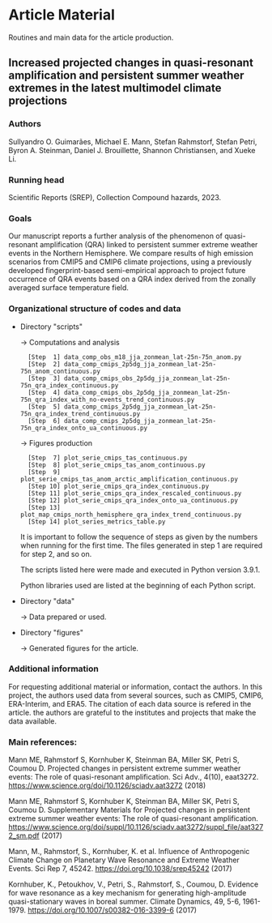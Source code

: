 
# Article Material

Routines and main data for the article production.

## Increased projected changes in quasi-resonant amplification and persistent summer weather extremes in the latest multimodel climate projections

### Authors
Sullyandro O. Guimarães, Michael E. Mann, Stefan Rahmstorf, Stefan Petri, Byron A. Steinman, Daniel J. Brouillette, Shannon Christiansen, and Xueke Li.

### Running head 
Scientific Reports (SREP), Collection Compound hazards, 2023.

### Goals
Our manuscript reports a further analysis of the phenomenon of quasi-resonant amplification (QRA) linked 
to persistent summer extreme weather events in the Northern Hemisphere. We compare results of high emission 
scenarios from CMIP5 and CMIP6 climate projections, using a previously developed fingerprint-based semi-empirical 
approach to project future occurrence of QRA events based on a QRA index derived from the zonally averaged surface temperature field. 


### Organizational structure of codes and data
 
 
- Directory "scripts"
	
	-> Computations and analysis
						
		[Step  1] data_comp_obs_m18_jja_zonmean_lat-25n-75n_anom.py
		[Step  2] data_comp_cmips_2p5dg_jja_zonmean_lat-25n-75n_anom_continuous.py
		[Step  3] data_comp_cmips_obs_2p5dg_jja_zonmean_lat-25n-75n_qra_index_continuous.py
		[Step  4] data_comp_cmips_obs_2p5dg_jja_zonmean_lat-25n-75n_qra_index_with_no-events_trend_continuous.py
		[Step  5] data_comp_cmips_2p5dg_jja_zonmean_lat-25n-75n_qra_index_trend_continuous.py
		[Step  6] data_comp_cmips_2p5dg_jja_zonmean_lat-25n-75n_qra_index_onto_ua_continuous.py

	-> Figures production
		
		[Step  7] plot_serie_cmips_tas_continuous.py
		[Step  8] plot_serie_cmips_tas_anom_continuous.py
		[Step  9] plot_serie_cmips_tas_anom_arctic_amplification_continuous.py
		[Step 10] plot_serie_cmips_qra_index_continuous.py
		[Step 11] plot_serie_cmips_qra_index_rescaled_continuous.py
		[Step 12] plot_serie_cmips_qra_index_onto_ua_continuous.py
		[Step 13] plot_map_cmips_north_hemisphere_qra_index_trend_continuous.py
		[Step 14] plot_series_metrics_table.py
	
	It is important to follow the sequence of steps as given by the numbers when running for the first time.
	The files generated in step 1 are required for step 2, and so on.
	
	The scripts listed here were made and executed in Python version 3.9.1.
	
	Python libraries used are listed at the beginning of each Python script.


- Directory "data"

	-> Data prepared or used.


- Directory "figures"

	-> Generated figures for the article.


### Additional information
For requesting additional material or information, contact the authors.
In this project, the authors used data from several sources, such as CMIP5, CMIP6, ERA-Interim, and ERA5.
The citation of each data source is refered in the article.
the authors are grateful to the institutes and projects that make the data available.


### Main references:

Mann ME, Rahmstorf S, Kornhuber K, Steinman BA, Miller SK, Petri S, Coumou D. Projected changes in persistent extreme summer weather events: The role of quasi-resonant amplification. Sci Adv., 4(10), eaat3272. https://www.science.org/doi/10.1126/sciadv.aat3272 (2018)

Mann ME, Rahmstorf S, Kornhuber K, Steinman BA, Miller SK, Petri S, Coumou D. Supplementary Materials for Projected changes in persistent extreme summer weather events: The role of quasi-resonant amplification. https://www.science.org/doi/suppl/10.1126/sciadv.aat3272/suppl_file/aat3272_sm.pdf (2017)

Mann, M., Rahmstorf, S., Kornhuber, K. et al. Influence of Anthropogenic Climate Change on Planetary Wave Resonance and Extreme Weather Events. Sci Rep 7, 45242. https://doi.org/10.1038/srep45242 (2017)

Kornhuber, K., Petoukhov, V., Petri, S., Rahmstorf, S., Coumou, D. Evidence for wave resonance as a key mechanism for generating high-amplitude quasi-stationary waves in boreal summer. Climate Dynamics, 49, 5-6, 1961-1979. https://doi.org/10.1007/s00382-016-3399-6 (2017)






























































